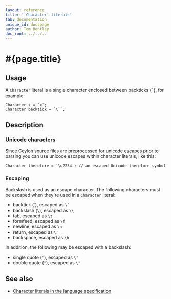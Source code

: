 ```yaml
---
layout: reference
title: '`Character` literals'
tab: documentation
unique_id: docspage
author: Tom Bentley
doc_root: ../../..
---
```


# #{page.title}

## Usage 

A `Character` literal is a single character enclosed between backticks (`` ` ``), 
for example:


    Character x = `x`;
    Character backtick = `\``;

## Description

### Unicode characters

Since Ceylon source files are preprocessed for unicode escapes prior to parsing
you can use unicode escapes within character literals, like this:


    Character therefore = `\u2234`; // an escaped Unicode therefore symbol

### Escaping

Backslash is used as an escape character. The following characters must be 
escaped when they're used in a `Character` literal:

* backtick (\`), escaped as `` \` ``
* backslash (`\`), escaped as `\\`
* tab, escaped as `\t`
* formfeed, escaped as `\f`
* newline, escaped as `\n`
* return, escaped as `\r`
* backspace, escaped as `\b`

In addition, the following may be escaped with a backslash:

* single quote (`'`), escaped as `\'`
* double quote (`"`), escaped as `\"`

## See also

* [Character literals in the language specification](#{page.doc_root}/#{site.urls.spec_relative}#characterliterals)

